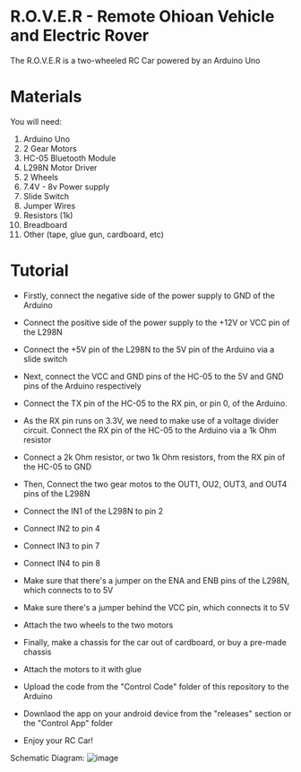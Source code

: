 # R.O.V.E.R - Remote Ohioan Vehicle and Electric Rover

The R.O.V.E.R is a two-wheeled RC Car powered by an Arduino Uno

# Materials

You will need:
1. Arduino Uno
2. 2 Gear Motors
3. HC-05 Bluetooth Module
4. L298N Motor Driver
5. 2 Wheels
6. 7.4V - 8v Power supply
7. Slide Switch
8. Jumper Wires
9. Resistors (1k)
10. Breadboard
11. Other (tape, glue gun, cardboard, etc)

# Tutorial

- Firstly, connect the negative side of the power supply to GND of the Arduino
- Connect the positive side of the power supply to the +12V or VCC pin of the L298N
- Connect the +5V pin of the L298N to the 5V pin of the Arduino via a slide switch

- Next, connect the VCC and GND pins of the HC-05 to the 5V and GND pins of the Arduino respectively
- Connect the TX pin of the HC-05 to the RX pin, or pin 0, of the Arduino.
- As the RX pin runs on 3.3V, we need to make use of a voltage divider circuit. Connect the RX pin of the HC-05 to the Arduino via a 1k Ohm resistor
- Connect a 2k Ohm resistor, or two 1k Ohm resistors, from the RX pin of the HC-05 to GND

- Then, Connect the two gear motos to the OUT1, OU2, OUT3, and OUT4 pins of the L298N
- Connect the IN1 of the L298N to pin 2
- Connect IN2 to pin 4
- Connect IN3 to pin 7
- Connect IN4 to pin 8
- Make sure that there's a jumper on the ENA and ENB pins of the L298N, which connects to to 5V
- Make sure there's a jumper behind the VCC pin, which connects it to 5V
- Attach the two wheels to the two motors

- Finally, make a chassis for the car out of cardboard, or buy a pre-made chassis
- Attach the motors to it with glue
- Upload the code from the "Control Code" folder of this repository to the Arduino
- Downlaod the app on your android device from the "releases" section or the "Control App" folder
- Enjoy your RC Car!

Schematic Diagram:
![image](https://user-images.githubusercontent.com/116896168/218069350-4a3540fb-aa1a-4be5-a8a7-811ba002883f.png)


